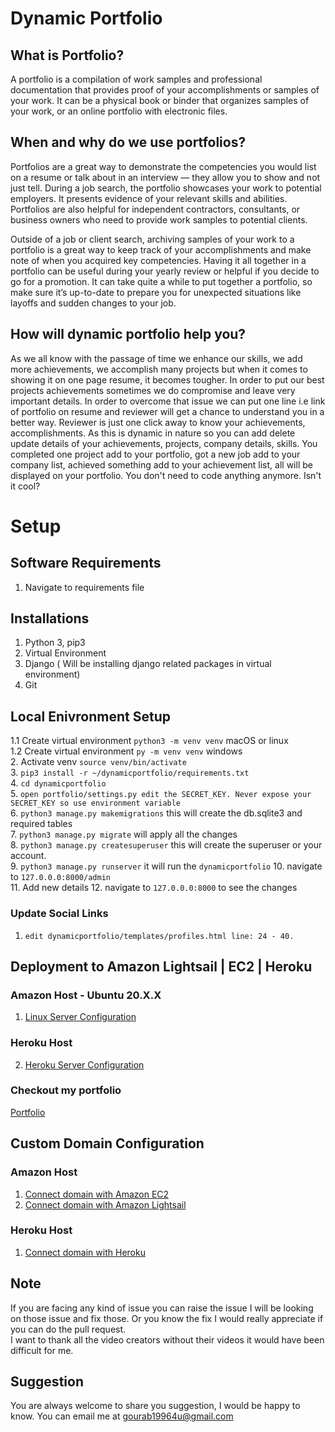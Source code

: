# Dynamic Portfolio

## What is Portfolio?
A portfolio is a compilation of work samples and professional documentation that provides proof of your accomplishments or samples of your work. It can be a physical book or binder that organizes samples of your work, or an online portfolio with electronic files.

## When and why do we use portfolios?
Portfolios are a great way to demonstrate the competencies you would list on a resume or talk about in an interview — they allow you to show and not just tell. During a job search, the portfolio showcases your work to potential employers. It presents evidence of your relevant skills and abilities. Portfolios are also helpful for independent contractors, consultants, or business owners who need to provide work samples to potential clients.

Outside of a job or client search, archiving samples of your work to a portfolio is a great way to keep track of your accomplishments and make note of when you acquired key competencies. Having it all together in a portfolio can be useful during your yearly review or helpful if you decide to go for a promotion. It can take quite a while to put together a portfolio, so make sure it’s up-to-date to prepare you for unexpected situations like layoffs and sudden changes to your job.

## How will dynamic portfolio help you?
As we all know with the passage of time we enhance our skills, we add more achievements, we accomplish many projects but when it comes to showing it on one page resume, it becomes tougher. In order to put our best projects achievements sometimes we do compromise and leave very important details. In order to overcome that issue we can put one line i.e link of portfolio on resume and reviewer will get a chance to understand you in a better way. Reviewer is just one click away to know your achievements, accomplishments. As this is dynamic in nature so you can add delete update details of your achievements, projects, company details, skills. You completed one project add to your portfolio, got a new job add to your company list, achieved something add to your achievement list, all will be displayed on your portfolio. You don't need to code anything anymore. Isn't it cool?

# Setup
## Software Requirements
1. Navigate to requirements file

## Installations
1. Python 3, pip3
2. Virtual Environment
3. Django ( Will be installing django related packages in virtual environment)
4. Git

## Local Enivronment Setup
1.1 Create virtual environment `python3 -m venv venv` macOS or linux  
1.2 Create virtual environment `py -m venv venv` windows  
2. Activate venv `source venv/bin/activate`   
3. `pip3 install -r ~/dynamicportfolio/requirements.txt`  
4. `cd dynamicportfolio`  
5. `open portfolio/settings.py edit the SECRET_KEY. Never expose your SECRET_KEY so use environment variable`   
6. `python3 manage.py makemigrations` this will create the db.sqlite3 and required tables  
7. `python3 manage.py migrate` will apply all the changes  
8. `python3 manage.py createsuperuser` this will create the superuser or your account.  
9. `python3 manage.py runserver` it will run the `dynamicportfolio` 
10. navigate to `127.0.0.0:8000/admin`  
11. Add new details 
12. navigate to `127.0.0.0:8000` to see the changes    

### Update Social Links
1. `edit dynamicportfolio/templates/profiles.html line: 24 - 40.`  
## Deployment to Amazon Lightsail | EC2 | Heroku
### Amazon Host - Ubuntu 20.X.X
1. [Linux Server Configuration](https://www.youtube.com/watch?v=Sa_kQheCnds&list=PL-osiE80TeTtoQCKZ03TU5fNfx2UY6U4p&index=13)  
### Heroku Host
2. [Heroku Server Configuration](https://www.youtube.com/watch?v=6DI_7Zja8Zc&list=PL-osiE80TeTtoQCKZ03TU5fNfx2UY6U4p&index=17)

### Checkout my portfolio
[Portfolio](http://www.gourabsinha.com/)

## Custom Domain Configuration
### Amazon Host
1. [Connect domain with Amazon EC2](https://www.youtube.com/watch?v=VedY6EjOBWM)
2. [Connect domain with Amazon Lightsail](https://www.youtube.com/watch?v=LHi4k-2NkDQ)
### Heroku Host
1. [Connect domain with Heroku](https://www.youtube.com/watch?v=xWyaV_ZtLS0)

## Note
If you are facing any kind of issue you can raise the issue I will be looking on those issue and fix those. Or you know the fix I would really appreciate if you can do the pull request.  
I want to thank all the video creators without their videos it would have been difficult for me. 

## Suggestion 
You are always welcome to share you suggestion, I would be happy to know. You can email me at gourab19964u@gmail.com
